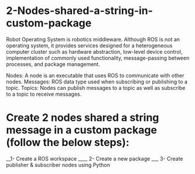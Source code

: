 # 2-Nodes-shared-a-string-in-custom-package

Robot Operating System is robotics middleware. Although ROS is not an operating system, it provides services designed for a heterogeneous computer cluster such as hardware abstraction, low-level device control, implementation of commonly used functionality, message-passing between processes, and package management.

Nodes: A node is an executable that uses ROS to communicate with other nodes. Messages: ROS data type used when subscribing or publishing to a topic. Topics: Nodes can publish messages to a topic as well as subscribe to a topic to receive messages.

# Create 2 nodes shared a string message in a custom package (follow the below steps):
__1- Create a ROS workspace  ____ 2- Create a new package ___ 3- Create publisher &amp; subscriber nodes using Python
